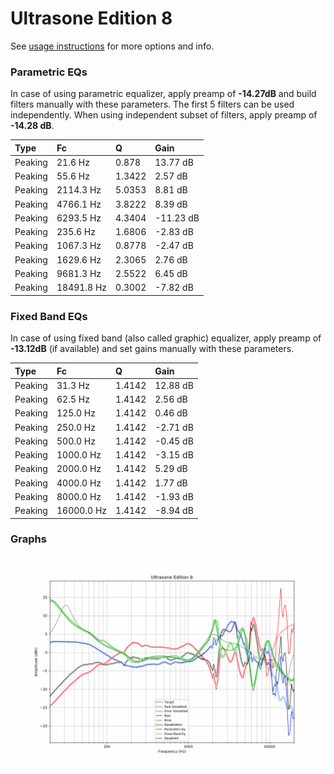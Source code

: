# Ultrasone Edition 8
See [usage instructions](https://github.com/jaakkopasanen/AutoEq#usage) for more options and info.

### Parametric EQs
In case of using parametric equalizer, apply preamp of **-14.27dB** and build filters manually
with these parameters. The first 5 filters can be used independently.
When using independent subset of filters, apply preamp of **-14.28 dB**.

| Type    | Fc         |      Q | Gain      |
|:--------|:-----------|:-------|:----------|
| Peaking | 21.6 Hz    | 0.878  | 13.77 dB  |
| Peaking | 55.6 Hz    | 1.3422 | 2.57 dB   |
| Peaking | 2114.3 Hz  | 5.0353 | 8.81 dB   |
| Peaking | 4766.1 Hz  | 3.8222 | 8.39 dB   |
| Peaking | 6293.5 Hz  | 4.3404 | -11.23 dB |
| Peaking | 235.6 Hz   | 1.6806 | -2.83 dB  |
| Peaking | 1067.3 Hz  | 0.8778 | -2.47 dB  |
| Peaking | 1629.6 Hz  | 2.3065 | 2.76 dB   |
| Peaking | 9681.3 Hz  | 2.5522 | 6.45 dB   |
| Peaking | 18491.8 Hz | 0.3002 | -7.82 dB  |

### Fixed Band EQs
In case of using fixed band (also called graphic) equalizer, apply preamp of **-13.12dB**
(if available) and set gains manually with these parameters.

| Type    | Fc         |      Q | Gain     |
|:--------|:-----------|:-------|:---------|
| Peaking | 31.3 Hz    | 1.4142 | 12.88 dB |
| Peaking | 62.5 Hz    | 1.4142 | 2.56 dB  |
| Peaking | 125.0 Hz   | 1.4142 | 0.46 dB  |
| Peaking | 250.0 Hz   | 1.4142 | -2.71 dB |
| Peaking | 500.0 Hz   | 1.4142 | -0.45 dB |
| Peaking | 1000.0 Hz  | 1.4142 | -3.15 dB |
| Peaking | 2000.0 Hz  | 1.4142 | 5.29 dB  |
| Peaking | 4000.0 Hz  | 1.4142 | 1.77 dB  |
| Peaking | 8000.0 Hz  | 1.4142 | -1.93 dB |
| Peaking | 16000.0 Hz | 1.4142 | -8.94 dB |

### Graphs
![](./Ultrasone%20Edition%208.png)